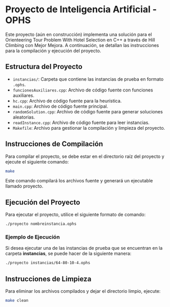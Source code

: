 # Proyecto de Inteligencia Artificial - OPHS

Este proyecto (aún en construcción) implementa una solución para el Orienteering Tour Problem With Hotel Selection en C++ a través de Hill Climbing con Mejor Mejora. A continuación, se detallan las instrucciones para la compilación y ejecución del proyecto.

## Estructura del Proyecto

- `instancias/`: Carpeta que contiene las instancias de prueba en formato `.ophs`.
- `funcionesAuxiliares.cpp`: Archivo de código fuente con funciones auxiliares.
- `hc.cpp`: Archivo de código fuente para la heurística.
- `main.cpp`: Archivo de código fuente principal.
- `randomSolution.cpp`: Archivo de código fuente para generar soluciones aleatorias.
- `readInstance.cpp`: Archivo de código fuente para leer instancias.
- `Makefile`: Archivo para gestionar la compilación y limpieza del proyecto.

## Instrucciones de Compilación
Para compilar el proyecto, se debe estar en el directorio raíz del proyecto y ejecute el siguiente comando:
```sh
make
```
Este comando compilará los archivos fuente y generará un ejecutable llamado proyecto.

## Ejecución del Proyecto
Para ejecutar el proyecto, utilice el siguiente formato de comando:
```sh
./proyecto nombreinstancia.ophs
```
### Ejemplo de Ejecución
Si desea ejecutar una de las instancias de prueba que se encuentran en la carpeta **instancias**, se puede hacer de la siguiente manera:
```sh
./proyecto instancias/64-80-10-4.ophs
```
## Instrucciones de Limpieza
Para eliminar los archivos compilados y dejar el directorio limpio, ejecute:
```sh
make clean
```
